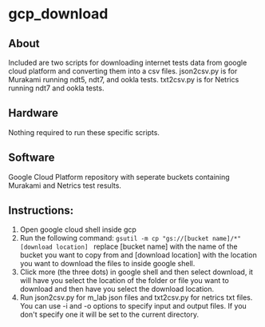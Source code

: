 # gcp_download
## About 
Included are two scripts for downloading internet tests data from google cloud platform and converting them into a csv files. json2csv.py is for Murakami running ndt5, ndt7, and ookla tests. txt2csv.py is for Netrics running ndt7 and ookla tests. 
## Hardware
Nothing required to run these specific scripts.
## Software
Google Cloud Platform repository with seperate buckets containing Murakami and Netrics test results.
## Instructions:
1. Open google cloud shell inside gcp
2. Run the following command:
```gsutil -m cp "gs://[bucket name]/*" [download location] ```
replace [bucket name] with the name of the bucket you want to copy from and [download location] with the location you want to download the files to inside google shell.
3. Click more (the three dots) in google shell and then select download, it will have you select the location of the folder or file you want to download and then have you select the download location.
4. Run json2csv.py for m_lab json files and txt2csv.py for netrics txt files. You can use -i and -o options to specify input and output files. If you don't specify one it will be set to the current directory.
